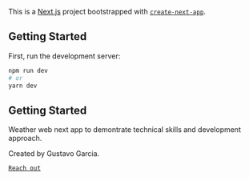 This is a [Next.js](https://nextjs.org/) project bootstrapped with [`create-next-app`](https://github.com/vercel/next.js/tree/canary/packages/create-next-app).

## Getting Started

First, run the development server:

```bash
npm run dev
# or
yarn dev
```

## Getting Started

Weather web next app to demontrate technical skills and development approach.

Created by Gustavo Garcia.

[`Reach out`](https://linkedin.com/in/gustavo-garcia-it)
